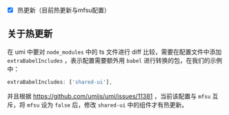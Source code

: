 - [x] 热更新（目前热更新与mfsu配置）


## 关于热更新

在 umi 中要对 `node_modules` 中的 ts 文件进行 diff 比较，需要在配置文件中添加 `extraBabelIncludes` ，表示配置需要额外用 `babel` 进行转换的包，在我们的示例中：

```js
extraBabelIncludes: ['shared-ui'],
```

并且根据 https://github.com/umijs/umi/issues/11381 ，当前该配置与 `mfsu` 互斥，将 `mfsu` 设为 `false` 后，修改 `shared-ui` 中的组件才有热更新。

